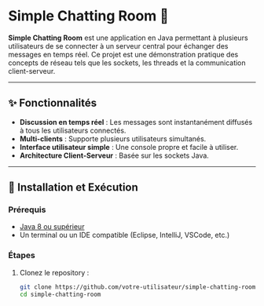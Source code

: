 # Simple Chatting Room 💬

**Simple Chatting Room** est une application en Java permettant à plusieurs utilisateurs de se connecter à un serveur central pour échanger des messages en temps réel. Ce projet est une démonstration pratique des concepts de réseau tels que les sockets, les threads et la communication client-serveur.

---

## ✨ Fonctionnalités
- **Discussion en temps réel** : Les messages sont instantanément diffusés à tous les utilisateurs connectés.
- **Multi-clients** : Supporte plusieurs utilisateurs simultanés.
- **Interface utilisateur simple** : Une console propre et facile à utiliser.
- **Architecture Client-Serveur** : Basée sur les sockets Java.

---

## 🚀 Installation et Exécution

### Prérequis
- [Java 8 ou supérieur](https://www.oracle.com/java/technologies/javase-downloads.html)
- Un terminal ou un IDE compatible (Eclipse, IntelliJ, VSCode, etc.)

### Étapes
1. Clonez le repository :
   ```bash
   git clone https://github.com/votre-utilisateur/simple-chatting-room.git
   cd simple-chatting-room
